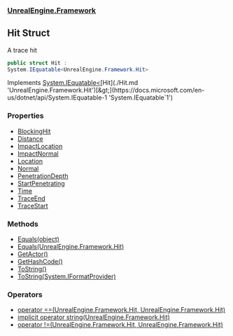 ### [UnrealEngine.Framework](./UnrealEngine-Framework.md 'UnrealEngine.Framework')
## Hit Struct
A trace hit  
```csharp
public struct Hit :
System.IEquatable<UnrealEngine.Framework.Hit>
```
Implements [System.IEquatable&lt;](https://docs.microsoft.com/en-us/dotnet/api/System.IEquatable-1 'System.IEquatable`1')[Hit](./Hit.md 'UnrealEngine.Framework.Hit')[&gt;](https://docs.microsoft.com/en-us/dotnet/api/System.IEquatable-1 'System.IEquatable`1')  
### Properties
- [BlockingHit](./Hit-BlockingHit.md 'UnrealEngine.Framework.Hit.BlockingHit')
- [Distance](./Hit-Distance.md 'UnrealEngine.Framework.Hit.Distance')
- [ImpactLocation](./Hit-ImpactLocation.md 'UnrealEngine.Framework.Hit.ImpactLocation')
- [ImpactNormal](./Hit-ImpactNormal.md 'UnrealEngine.Framework.Hit.ImpactNormal')
- [Location](./Hit-Location.md 'UnrealEngine.Framework.Hit.Location')
- [Normal](./Hit-Normal.md 'UnrealEngine.Framework.Hit.Normal')
- [PenetrationDepth](./Hit-PenetrationDepth.md 'UnrealEngine.Framework.Hit.PenetrationDepth')
- [StartPenetrating](./Hit-StartPenetrating.md 'UnrealEngine.Framework.Hit.StartPenetrating')
- [Time](./Hit-Time.md 'UnrealEngine.Framework.Hit.Time')
- [TraceEnd](./Hit-TraceEnd.md 'UnrealEngine.Framework.Hit.TraceEnd')
- [TraceStart](./Hit-TraceStart.md 'UnrealEngine.Framework.Hit.TraceStart')
### Methods
- [Equals(object)](./Hit-Equals(object).md 'UnrealEngine.Framework.Hit.Equals(object)')
- [Equals(UnrealEngine.Framework.Hit)](./Hit-Equals(Hit).md 'UnrealEngine.Framework.Hit.Equals(UnrealEngine.Framework.Hit)')
- [GetActor()](./Hit-GetActor().md 'UnrealEngine.Framework.Hit.GetActor()')
- [GetHashCode()](./Hit-GetHashCode().md 'UnrealEngine.Framework.Hit.GetHashCode()')
- [ToString()](./Hit-ToString().md 'UnrealEngine.Framework.Hit.ToString()')
- [ToString(System.IFormatProvider)](./Hit-ToString(IFormatProvider).md 'UnrealEngine.Framework.Hit.ToString(System.IFormatProvider)')
### Operators
- [operator ==(UnrealEngine.Framework.Hit, UnrealEngine.Framework.Hit)](./Hit-op_Equality(Hit_Hit).md 'UnrealEngine.Framework.Hit.op_Equality(UnrealEngine.Framework.Hit, UnrealEngine.Framework.Hit)')
- [implicit operator string(UnrealEngine.Framework.Hit)](./Hit-op_Implicitstring(Hit).md 'UnrealEngine.Framework.Hit.op_Implicit string(UnrealEngine.Framework.Hit)')
- [operator !=(UnrealEngine.Framework.Hit, UnrealEngine.Framework.Hit)](./Hit-op_Inequality(Hit_Hit).md 'UnrealEngine.Framework.Hit.op_Inequality(UnrealEngine.Framework.Hit, UnrealEngine.Framework.Hit)')
